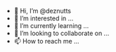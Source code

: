 - 👋 Hi, I’m @deznutts
- 👀 I’m interested in ...
- 🌱 I’m currently learning ...
- 💞️ I’m looking to collaborate on ...
- 📫 How to reach me ...

<!---
deznutts/deznutts is a ✨ special ✨ repository because its `README.md` (this file) appears on your GitHub profile.
You can click the Preview link to take a look at your changes.
--->
